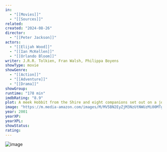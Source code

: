 ```yaml
---
in:
  - "[[Movies]]"
  - "[[Sources]]"
related: 
created: "2024-08-26"
director: 
  - "[[Peter Jackson]]"
actors: 
  - "[[Elijah Wood]]"
  - "[[Ian McKellen]]"
  - "[[Orlando Bloom]]"
writer: J.R.R. Tolkien, Fran Walsh, Philippa Boyens
showType: movie
showGenre: 
  - "[[Action]]"
  - "[[Adventure]]"
  - "[[Drama]]" 
showGroup: 
runtime: "178 min"
imdbRating: "8.9"
plot: A meek Hobbit from the Shire and eight companions set out on a journey to destroy the powerful One Ring and save Middle-earth from the Dark Lord Sauron.
image: "https://m.media-amazon.com/images/M/MV5BN2EyZjM3NzUtNWUzMi00MTgxLWI0NTctMzY4M2VlOTdjZWRiXkEyXkFqcGdeQXVyNDUzOTQ5MjY@._V1_SX300.jpg"
year: 2001
yearXP: 
yearXPL: 
showStatus: 
rating:
---
```

![image](https://m.media-amazon.com/images/M/MV5BN2EyZjM3NzUtNWUzMi00MTgxLWI0NTctMzY4M2VlOTdjZWRiXkEyXkFqcGdeQXVyNDUzOTQ5MjY@._V1_SX300.jpg)
